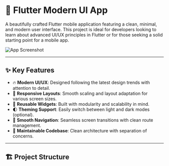 # 📱 Flutter Modern UI App

A beautifully crafted Flutter mobile application featuring a clean, minimal, and modern user interface. This project is ideal for developers looking to learn about advanced UI/UX principles in Flutter or for those seeking a solid starting point for a mobile app.

![App Screenshot](https://github.com/user-attachments/assets/f77a91a4-4d95-4636-a348-0eeb9944cfd5)

---

## ✨ Key Features

- 🔥 **Modern UI/UX**: Designed following the latest design trends with attention to detail.
- 📱 **Responsive Layouts**: Smooth scaling and layout adaptation for various screen sizes.
- 🔁 **Reusable Widgets**: Built with modularity and scalability in mind.
- 🌓 **Theming Support**: Easily switch between light and dark modes (optional).
- 🚀 **Smooth Navigation**: Seamless screen transitions with clean route management.
- 🧪 **Maintainable Codebase**: Clean architecture with separation of concerns.

---

## 🏗️ Project Structure

